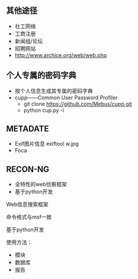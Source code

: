 ## 其他途径

* 社工网络
* 工商注册
* 新闻组/论坛
* 招聘网站
* http://www.archice.org/web/web.php

## 个人专属的密码字典

* 按个人信息生成其专属的密码字典
* cupp——Common User Password  Profiler
  * git clone https://github.com/Mebus/cupp.git
  * python cup.py -i

## METADATE

* Exif图片信息 exiftool w.jpg
* Foca

## RECON-NG

* 全特性的web侦察框架
* 基于python开发

Web信息搜索框架

命令格式与msf一致

基于python开发

使用方法：

* 模块
* 数据库
* 报告